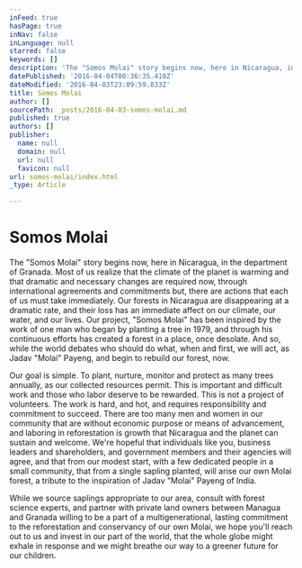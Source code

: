 ```yaml
---
inFeed: true
hasPage: true
inNav: false
inLanguage: null
starred: false
keywords: []
description: 'The "Somos Molai" story begins now, here in Nicaragua, in the department of Granada. Most of us realize that the climate of the planet is warming and that dramatic and necessary changes are required now, through international agreements and commitments but, there are actions that each of us must take immediately. Our forests in Nicaragua are disappearing at a dramatic rate, and their loss has an immediate affect on our climate, our water, and our lives. Our project, "Somos Molai” has been inspired by the work of one man who began by planting a tree in 1979, and through his continuous efforts has created a forest in a place, once desolate. And so, while the world debates who should do what, when and first, we will act, as Jadav "Molai” Payeng, and begin to rebuild our forest, now.'
datePublished: '2016-04-04T00:36:35.410Z'
dateModified: '2016-04-03T23:09:59.833Z'
title: Somos Molai
author: []
sourcePath: _posts/2016-04-03-somos-molai.md
published: true
authors: []
publisher:
  name: null
  domain: null
  url: null
  favicon: null
url: somos-molai/index.html
_type: Article

---
```

# Somos Molai

The "Somos Molai" story begins now, here in Nicaragua, in the department of Granada. Most of us realize that the climate of the planet is warming and that dramatic and necessary changes are required now, through international agreements and commitments but, there are actions that each of us must take immediately. Our forests in Nicaragua are disappearing at a dramatic rate, and their loss has an immediate affect on our climate, our water, and our lives. Our project, "Somos Molai" has been inspired by the work of one man who began by planting a tree in 1979, and through his continuous efforts has created a forest in a place, once desolate. And so, while the world debates who should do what, when and first, we will act, as Jadav "Molai" Payeng, and begin to rebuild our forest, now.

Our goal is simple. To plant, nurture, monitor and protect as many trees annually, as our collected resources permit. This is important and difficult work and those who labor deserve to be rewarded. This is not a project of volunteers. The work is hard, and hot, and requires responsibility and commitment to succeed. There are too many men and women in our community that are without economic purpose or means of advancement, and laboring in reforestation is growth that Nicaragua and the planet can sustain and welcome. We're hopeful that individuals like you, business leaders and shareholders, and government members and their agencies will agree, and that from our modest start, with a few dedicated people in a small community, that from a single sapling planted, will arise our own Molai forest, a tribute to the inspiration of Jadav "Molai" Payeng of India.

While we source saplings appropriate to our area, consult with forest science experts, and partner with private land owners between Managua and Granada willing to be a part of a multigenerational, lasting commitment to the reforestation and conservancy of our own Molai, we hope you'll reach out to us and invest in our part of the world, that the whole globe might exhale in response and we might breathe our way to a greener future for our children.